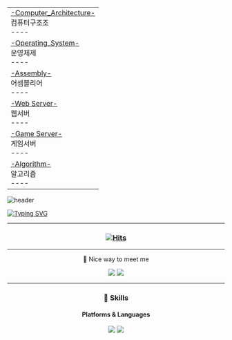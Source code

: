 <table><tbody><tr>
    <td>
    <a href="https://github.com/Choi-Dong-Hyeon/-Computer_Architecture-">
        <div>-Computer_Architecture- </div>
    </a>
    <div>컴퓨터구조조</div>
     <div>----</div>
</td>
  
<tr></tr>

<td>
    <a href="https://github.com/Choi-Dong-Hyeon/-Operating_System-">
        <div>-Operating_System-</div>
    </a>
    <div>운영체제</div>
    <div>----</div>
</td>

<tr></tr>

<td>
    <a href="https://github.com/Choi-Dong-Hyeon/-Assembly-">
        <div>-Assembly-   </div>
    </a>
    <div>어셈블리어</div>
    <div>----</div>
</td>
  
<tr></tr>

<td>
    <a href="https://github.com/Choi-Dong-Hyeon/-Web_Server-">
        <div>-Web Server- </div>
    </a>
    <div>웹서버</div>
     <div>----</div>
</td>

<tr></tr>

<td>
    <a href="https://github.com/Choi-Dong-Hyeon/-Game_Server-">
        <div>-Game Server-  </div>
    </a>
    <div>게임서버</div>
    <div>----</div>
</td>
  
<tr></tr>

<td>
    <a href="https://github.com/Choi-Dong-Hyeon/-Algorithm-">
        <div>-Algorithm-  </div>
    </a>
    <div>알고리즘</div>
    <div>----</div>
</td>

</tbody></table>





![header](https://capsule-render.vercel.app/api?type=waving&color=6994CDEE&text=&animation=twinkling&height=80)

[![Typing SVG](https://readme-typing-svg.demolab.com?font=Alkatra&weight=500&size=45&duration=4000&pause=3&color=6994CDEE&center=false&vCenter=false&multiline=true&repeat=true&width=1000&height=100&lines=Welcome+to+Choi_Dong_Hyeon+GitHub!👋)](https://git.io/typing-svg)
  
<div align="left"> 
      
 ---    
         
  <div align="center">       
   
### [![Hits](https://hits.seeyoufarm.com/api/count/incr/badge.svg?url=https%3A%2F%2Fgithub.com%2FChoi-Dong-Hyeon&count_bg=%23FD7DAC&title_bg=%23555555&icon=github.svg&icon_color=%23E7E7E7&title=GitHub_Blog&edge_flat=false)](https://choi-dong-hyeon.github.io/)

 

 </div>

 
 <div align="center">

 ---

<p>
  🤞 Nice way to meet me

  <a href="mailto:MicroSoftMainUser@Gmail.com" target="_blank"><img src="https://img.shields.io/badge/MicroSoftMainUser@Gmail.com-EA4335?style=flat-square&logo=Gmail&logoColor=white"/></a>
 <a href="https://www.instagram.com/ziostylist/"><img src="https://img.shields.io/badge/Instagram-E4405F?style=flat-square&logo=Instagram&logoColor=white&link=https://www.instagram.com/ziostylist"/></a>

  ---

### 💪 Skills 
#### Platforms & Languages
<p>
  <img src="https://img.shields.io/badge/Unity-4695EB?style=flat-square&logo=Unity&logoColor=white"/>
 <img src="https://img.shields.io/badge/csharp-02569B?style=flat-square&logo=csharp&logoColor=white"/>
 </p>
  </div>
